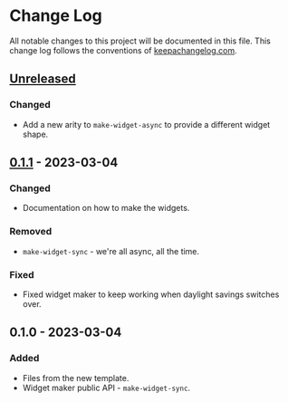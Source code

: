 # Change Log
All notable changes to this project will be documented in this file. This change log follows the conventions of [keepachangelog.com](http://keepachangelog.com/).

## [Unreleased]
### Changed
- Add a new arity to `make-widget-async` to provide a different widget shape.

## [0.1.1] - 2023-03-04
### Changed
- Documentation on how to make the widgets.

### Removed
- `make-widget-sync` - we're all async, all the time.

### Fixed
- Fixed widget maker to keep working when daylight savings switches over.

## 0.1.0 - 2023-03-04
### Added
- Files from the new template.
- Widget maker public API - `make-widget-sync`.

[Unreleased]: https://sourcehost.site/your-name/clojure-data-analysis/compare/0.1.1...HEAD
[0.1.1]: https://sourcehost.site/your-name/clojure-data-analysis/compare/0.1.0...0.1.1
